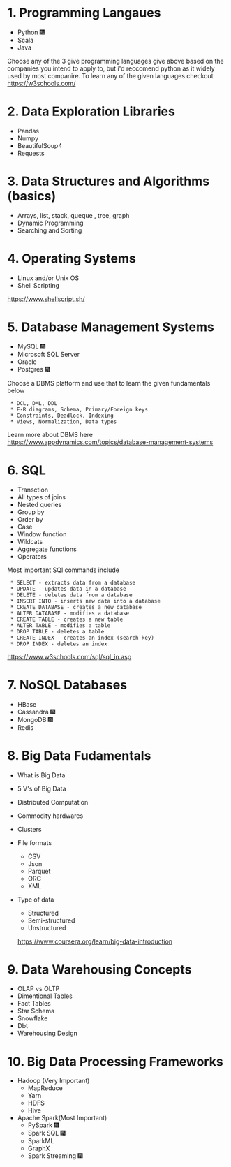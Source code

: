 # 1. Programming Langaues

* Python :fireworks:
* Scala 
* Java

Choose any of the 3 give programming languages give above based on the companies you intend to apply to, but i'd reccomend python as it widely used by most companire.
To learn any of the given languages checkout <https://w3schools.com/>

# 2. Data Exploration Libraries

* Pandas
* Numpy
* BeautifulSoup4 
* Requests

# 3. Data Structures and Algorithms (basics)

* Arrays, list, stack, queque , tree, graph
* Dynamic Programming
* Searching and Sorting

# 4. Operating Systems

* Linux and/or Unix OS
* Shell Scripting

<https://www.shellscript.sh/>

# 5. Database Management Systems

* MySQL :fireworks:
* Microsoft SQL Server
* Oracle
* Postgres :fireworks:

Choose a DBMS platform and use that to learn the given fundamentals below

     * DCL, DML, DDL
     * E-R diagrams, Schema, Primary/Foreign keys
     * Constraints, Deadlock, Indexing
     * Views, Normalization, Data types
    
Learn more about DBMS here <https://www.appdynamics.com/topics/database-management-systems>


# 6. SQL

* Transction
* All types of joins 
* Nested queries
* Group by
* Order by
* Case
* Window function
* Wildcats
* Aggregate functions
* Operators
    
Most important SQl commands include


     * SELECT - extracts data from a database
     * UPDATE - updates data in a database
     * DELETE - deletes data from a database
     * INSERT INTO - inserts new data into a database
     * CREATE DATABASE - creates a new database
     * ALTER DATABASE - modifies a database
     * CREATE TABLE - creates a new table
     * ALTER TABLE - modifies a table
     * DROP TABLE - deletes a table
     * CREATE INDEX - creates an index (search key)
     * DROP INDEX - deletes an index

<https://www.w3schools.com/sql/sql_in.asp>

# 7. NoSQL Databases

* HBase
* Cassandra :fireworks:
* MongoDB :fireworks:
* Redis


# 8. Big Data Fudamentals

* What is Big Data
* 5 V's of Big Data
* Distributed Computation
* Commodity hardwares
* Clusters
* File formats
     * CSV
     * Json
     * Parquet
     * ORC
     * XML
* Type of data
     * Structured
     * Semi-structured
     * Unstructured
    
    
    <https://www.coursera.org/learn/big-data-introduction>
    
# 9. Data Warehousing Concepts

* OLAP vs OLTP
* Dimentional Tables
* Fact Tables
* Star Schema
* Snowflake
* Dbt
* Warehousing Design

# 10. Big Data Processing Frameworks

* Hadoop (Very Important)
    * MapReduce
    * Yarn
    * HDFS
    * Hive
* Apache Spark(Most Important)
    * PySpark :fireworks:
    * Spark SQL :fireworks:
    * SparkML
    * GraphX
    * Spark Streaming :fireworks:
    
